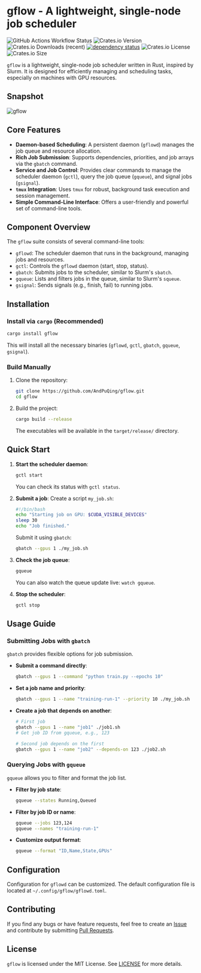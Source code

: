 # gflow - A lightweight, single-node job scheduler

![GitHub Actions Workflow Status](https://img.shields.io/github/actions/workflow/status/AndPuQing/gflow/ci.yml?style=flat-square&logo=github)
![Crates.io Version](https://img.shields.io/crates/v/gflow?style=flat-square&logo=rust)
![Crates.io Downloads (recent)](https://img.shields.io/crates/dr/gflow?style=flat-square)
[![dependency status](https://deps.rs/repo/github/AndPuQing/gflow/status.svg?style=flat-square)](https://deps.rs/repo/github/AndPuQing/gflow)
![Crates.io License](https://img.shields.io/crates/l/gflow?style=flat-square) ![Crates.io Size](https://img.shields.io/crates/size/gflow?style=flat-square)

`gflow` is a lightweight, single-node job scheduler written in Rust, inspired by Slurm. It is designed for efficiently managing and scheduling tasks, especially on machines with GPU resources.

## Snapshot

![gflow](./assets/Sniapaste.png)

## Core Features

- **Daemon-based Scheduling**: A persistent daemon (`gflowd`) manages the job queue and resource allocation.
- **Rich Job Submission**: Supports dependencies, priorities, and job arrays via the `gbatch` command.
- **Service and Job Control**: Provides clear commands to manage the scheduler daemon (`gctl`), query the job queue (`gqueue`), and signal jobs (`gsignal`).
- **`tmux` Integration**: Uses `tmux` for robust, background task execution and session management.
- **Simple Command-Line Interface**: Offers a user-friendly and powerful set of command-line tools.

## Component Overview

The `gflow` suite consists of several command-line tools:

- `gflowd`: The scheduler daemon that runs in the background, managing jobs and resources.
- `gctl`: Controls the `gflowd` daemon (start, stop, status).
- `gbatch`: Submits jobs to the scheduler, similar to Slurm's `sbatch`.
- `gqueue`: Lists and filters jobs in the queue, similar to Slurm's `squeue`.
- `gsignal`: Sends signals (e.g., finish, fail) to running jobs.

## Installation

### Install via `cargo` (Recommended)

```bash
cargo install gflow
```
This will install all the necessary binaries (`gflowd`, `gctl`, `gbatch`, `gqueue`, `gsignal`).

### Build Manually

1.  Clone the repository:
    ```bash
    git clone https://github.com/AndPuQing/gflow.git
    cd gflow
    ```

2.  Build the project:
    ```bash
    cargo build --release
    ```
    The executables will be available in the `target/release/` directory.

## Quick Start

1.  **Start the scheduler daemon**:
    ```bash
    gctl start
    ```
    You can check its status with `gctl status`.

2.  **Submit a job**:
    Create a script `my_job.sh`:
    ```sh
    #!/bin/bash
    echo "Starting job on GPU: $CUDA_VISIBLE_DEVICES"
    sleep 30
    echo "Job finished."
    ```
    Submit it using `gbatch`:
    ```bash
    gbatch --gpus 1 ./my_job.sh
    ```

3.  **Check the job queue**:
    ```bash
    gqueue
    ```
    You can also watch the queue update live: `watch gqueue`.

4.  **Stop the scheduler**:
    ```bash
    gctl stop
    ```

## Usage Guide

### Submitting Jobs with `gbatch`

`gbatch` provides flexible options for job submission.

- **Submit a command directly**:
  ```bash
  gbatch --gpus 1 --command "python train.py --epochs 10"
  ```

- **Set a job name and priority**:
  ```bash
  gbatch --gpus 1 --name "training-run-1" --priority 10 ./my_job.sh
  ```

- **Create a job that depends on another**:
  ```bash
  # First job
  gbatch --gpus 1 --name "job1" ./job1.sh
  # Get job ID from gqueue, e.g., 123

  # Second job depends on the first
  gbatch --gpus 1 --name "job2" --depends-on 123 ./job2.sh
  ```

### Querying Jobs with `gqueue`

`gqueue` allows you to filter and format the job list.

- **Filter by job state**:
  ```bash
  gqueue --states Running,Queued
  ```

- **Filter by job ID or name**:
  ```bash
  gqueue --jobs 123,124
  gqueue --names "training-run-1"
  ```

- **Customize output format**:
  ```bash
  gqueue --format "ID,Name,State,GPUs"
  ```

## Configuration

Configuration for `gflowd` can be customized. The default configuration file is located at `~/.config/gflow/gflowd.toml`.

## Contributing

If you find any bugs or have feature requests, feel free to create an [Issue](https://github.com/AndPuQing/gflow/issues) and contribute by submitting [Pull Requests](https://github.com/AndPuQing/gflow/pulls).

## License

`gflow` is licensed under the MIT License. See [LICENSE](./LICENSE) for more details.
